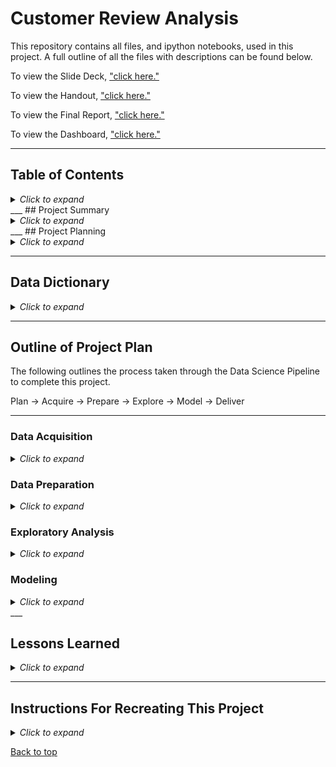 # Customer Review Analysis

This repository contains all files, and ipython notebooks, used in this project. A full outline of all the files with descriptions can be found below.

To view the Slide Deck, ["click here."](https://www.canva.com/design/DAFC1pAZhjY/37-GQyhTmSVtm3tACkxOEw/edit?utm_content=DAFC1pAZhjY&utm_campaign=designshare&utm_medium=link2&utm_source=sharebutton) 

To view the Handout, ["click here."](https://www.canva.com/design/DAFCXzznwGM/qiVjEIAp4Bx0uVw9UfR_Tg/edit?utm_content=DAFCXzznwGM&utm_campaign=designshare&utm_medium=link2&utm_source=sharebutton) 

To view the Final Report, ["click here."](https://github.com/InPersonAnalysis/customer_review_capstone/blob/main/final_notebook.ipynb)

To view the Dashboard, ["click here."](https://public.tableau.com/app/profile/mathias.w.boissevain/viz/Hotel_Review_Capstone/HotelDashboard)

___
## Table of Contents

<details><summary><i>Click to expand</i></summary>

- [Customer Review Analysis](#customer-review-analysis)
  - [Table of Contents](#table-of-contents)
  - [Project Summary](#project-summary)
  - [Project Planning](#project-planning)
    - [Project Goals](#project-goals)
    - [Project Description](#project-description)
    - [Initial Questions](#initial-questions)
  - [Data Dictionary](#data-dictionary)
  - [Outline of Project Plan](#outline-of-project-plan)
    - [Data Acquisition](#data-acquisition)
    - [Data Preparation](#data-preparation)
    - [Exploratory Analysis](#exploratory-analysis)
    - [Modeling](#modeling)
  - [Lessons Learned](#lessons-learned)
  - [Instructions For Recreating This Project](#instructions-for-recreating-this-project)

    
</details>
___
## Project Summary

<details><summary><i>Click to expand</i></summary>
    
Our analysis of hotel customer reviews found the following:
  - Couples and leisure travelers were the groups who are generally most pleased with the hotels observed in this project. 
  - The most valuable insights about customer satisfaction are found in the positive reviews. Sentiment analysis and topic model clustering show that indicators from negative reviews are significantly more muted.
  
  - The areas of highest interest, as indicated by topic modeling, are:
    - location
    - staff
    - room
    - food

</details>
___
## Project Planning

<details><summary><i>Click to expand</i></summary>

### Project Goals

The goal of this project it to provide actionable recommendations to our partner hotels on how to increase their performance ratings based on our analysis of their customer review data.

### Project Description

As the data science team at Booking.com, we analyzed the extensive customer review dataset for our partner hotels in the European region. Using natural language processing, sentiment analysis, and topic modeling we were able to identify key groups within the body of customers and key topic drivers of reviewers' scores. With the reviewers’ scores, we calculated a Net Promoter Score-styled metric for each hotel helping them understand their customer’s opinions so they can implement improvements based on the insight from our review analysis. 

### Initial Questions
- What words/topics are associated with positive or negative reviews?
- What are drivers of review score/average score?
- Which customer groups give the highest/lowest review scores?

 

</details>

___
## Data Dictionary

<details><summary><i>Click to expand</i></summary>

| Variable              | Meaning      |
|:-:| :-- |
|Hotel_Address| Address of hotel.|
|Review_Date| Date when reviewer posted the corresponding review.|
|Average_Score| Average Score of the hotel, calculated based on the latest comment in the last year.|
|Hotel_Name| Name of Hotel.|
|Reviewer_Nationality| Nationality of Reviewer.|
|Negative_Review| Negative Review the reviewer gave to the hotel. If the reviewer does not give the negative review, then it should be 'No Negative'.|
|ReviewTotalNegativeWordCounts| Total number of words in the negative review.|
|Positive_Review| Positive Review the reviewer gave to the hotel. If the reviewer does not give the negative review, then it should be 'No Positive'.|
|ReviewTotalPositiveWordCounts| Total number of words in the positive review.|
|Reviewer_Score| Score the reviewer has given to the hotel, based on his/her experience.|
|TotalNumberofReviewsReviewerHasGiven| Number of Reviews the reviewers has given in the past.|
|TotalNumberof_Reviews| Total number of valid reviews the hotel has.|
|Tags| Tags reviewer gave the hotel.|
|Days_Since_Review| Duration between the review date and scrape date.|
|Additional_Numberof_Scoring| This number indicates how many valid scores without review in there.|
|lat| Latitude of the hotel.|
|lng| longtitude of the hotel.|
|trip_type| Type of trip ('leisure', 'business', 'unknown').|
|nights_stayed| Number of nights stayed.|
|group_type| Type of group ('couple', 'solo traveler', 'group', 'family with young children', 'family with older children', 'travelers with friends').|
|nps_group| NPS-style grouping of customer based on review score(below 7: 'detractor', 7-9: 'passive', above 9: 'promoter').|
|neg_sentiment_score| Sentiment Intensity score of negative review.|
|neg_lem_sentiment_score| Sentiment Intensity score of lemmatized negative review.|
|review_total_negative_word_counts| Word count of negative review.|
|negative_unique_word_count| Unique word count of negative review.|
|pos_sentiment_score| Sentiment Intensity score of positive review.|
|positive_unique_word_count| Word count of negative review.|
|pos_lem_sentiment_score| Sentiment Intensity score of lemmatized positive review.|
|negative_clean_review| Negative review, cleaned with NLP techniques.|
|negative_lemma| Lemmatized version of negative review.|
|positive_clean_review| Positive review, cleaned with NLP techniques.|
|positive_lemma| Lemmatized version of negative review.|

</details>

___
## Outline of Project Plan

The following outlines the process taken through the Data Science Pipeline to complete this project.

Plan &#8594; Acquire &#8594; Prepare &#8594; Explore &#8594; Model &#8594; Deliver

---
### Data Acquisition

<details><summary><i>Click to expand</i></summary>

The dataset, containing 515,738 customer reviews and scores for 1493 luxury hotels across Europe, was found on kaggle (originally scraped from Booking.com). All data in the file is publicly available. A data dictionary can be found above.

</details>

### Data Preparation

<details><summary><i>Click to expand</i></summary>

This project required extensive data cleaning and wrangling, including:
- changing the column names to all lower case
- parsing the list of strings in the tags column into separate feature columns
- changing the data type of the timestamp column and engineering additional features containing portions of the overall time stamp
- verifying and updating review word counts
- parsing the address values and creating separate features for country, city, etc.
- dropping unneeded columns
- preparing the text data from NLP including basic clean, removing stopwords, and lemmatizing
- changing the order of the columns within the dataframe
- cache the wrangled data as a json to reduce processing time during exploration
    
</details>

### Exploratory Analysis

<details><summary><i>Click to expand</i></summary>

- Who is the customer?
  - The initial exploration of the dataset consisted of reviewing the distribution of customers across key groupings including trip type, group type and nights stayed as well as looking at reviewer score distributions and average hotel score distributions.
- Reviewer scores
- Net Promoter Score-style groups and and an accompanying promoter score metric
- NLP
  - Word frequency
  - Sentiment analysis
  - Topic modeling
- Drivers of score by customer group
  - Group type &#8594; 'Couple'
  - Trip type &#8594; 'Leisure'
  - Nights stayed $\leq$ 3
- Breakdown by hotel
  - Overview of aggregated hotel data
  - General recommendations
- Summary
- Recommendations
    
</details>

### Modeling

<details><summary><i>Click to expand</i></summary>

- For topic modeling, we started with sklearn's Latent Dirichlet Allocation (LDA) model. The LDA model takes each word in the document and assigns it to one of k topics. k is the number of topics set as a hyperparameter in the creation of the LDA model. The model then calculates the proportion of words in the document that are assigned to each topic or p(topic|document). It then calculates the proportion of documents assigned to each topic because of the words in the document or $p(word|topic)$. 
- The findings of the model were not conclusive enough to issue recommendations by themselves, so we added our own analysis of word frequency and context to the keyword groupings extracted by the model to generate a list of topics for each type of review.
    

</details>
___

## Lessons Learned

<details><summary><i>Click to expand</i></summary>

- Sentiment Intensity Analysis showed that guests who were on leisure trips had the most positive sentiment, and that solo travelers and families with young children tended to have lower positive sentiment than other groups. Sentiment intensity in negative reviews was mostly neutral, while in positive reviews, sentiment intensity was much more identifiably positive.

  &#8594;The "So What?": On a high level, better conclusions regarding areas in which a given hotel is doing well can be drawn from the positive reviews than those that can be drawn on areas in which that same hotel is underperforming as reported in the negative reviews. 

- Our LDA model identified dominant topics associated with the reviews for each hotel. Mapping of topic cluster segregations for positive and negative reviews also mirrored patterns found in sentiment analysis: negative reviews did not produce discernible clusters while positive reviews produced clearly stratified clusters. 

  &#8594;The "So What?": Topics identified by our LDA model, along with our analysis of word frequency and context, combine to provide a hotelier with immediate insight on where to focus improvement efforts.

- 

**Next Steps:**
- SHAP sentiment analysis

- Different topic modeling algorithms:
  - Truncated SVD/Latent Semantic Analysis
  - Non-negative Matrix Factorization
- Different topic model hyperparameters, vectorizers (TF/IDF)

    

</details>

___
## Instructions For Recreating This Project

<details><summary><i>Click to expand</i></summary>

1. Clone this repository into your local machine using the following command:
    
```bash
git clone git@github.com:InPersonAnalysis/customer_review_capstone.git
```

2. Retrieve the Kaggle API Token.
- pip install kaggle
- Log-in to Kaggle (or sign up)
- Navigate to your Account page (click top-right profile picture)
- API section on the Kaggle Account page.
- Scroll down to the API section and click Create New API Token
- Save kaggle.json to (/Users/<username>/.kaggle/) or in the OSError message given when attempting to import kaggle.   
    
3. You will need Natural Language Tool Kit (NLKT), Pandas, Numpy, Matplotlib, Seaborn, and SKLearn installed on your machine.

4. Now you can start a Jupyter Notebook session and execute the code blocks in the `final_report.ipynb` notebook.


</details>

[Back to top](#customer-review-analysis)
